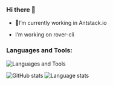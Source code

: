 ### Hi there 👋



- 🔭I’m currently working in Antstack.io 

-  I’m working on rover-cli

### Languages and Tools:

![Languages and Tools](https://skillicons.dev/icons?i=php,html,css,kotlin,java,js,ts,py,cpp,git,github,vscode,androidstudio,nodejs)
<br>


![GitHub stats](https://github-readme-stats.vercel.app/api?username=DheerajGBhatt&show_icons=true&theme=dark ) ![Language stats]( https://github-readme-stats.vercel.app/api/top-langs/?username=DheerajGBhatt&show_icons=true&theme=dark)

